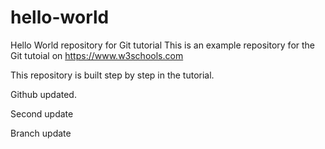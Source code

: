 # hello-world
Hello World repository for Git tutorial
This is an example repository for the Git tutoial on https://www.w3schools.com

This repository is built step by step in the tutorial.

Github updated.

Second update

Branch update